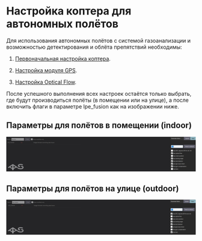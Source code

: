 # Настройка коптера для автономных полётов

Для использования автономных полётов с системой газоанализации и возможностью детектирования и облёта препятствий необходимы:

1. [Первоначальная настройка коптера](https://clover.coex.tech/ru/setup.html).

2. [Настройка модуля GPS](https://clover.coex.tech/ru/gps.html).

3. [Настройка Optical Flow](https://clover.coex.tech/ru/optical_flow.html).

После успешного выполнения всех настроек остаётся только выбрать, где будут производиться полёты (в помещении или на улице), а после включить флаги в параметре lpe_fusion как на изображении ниже.

## Параметры для полётов в помещении (indoor)

![image info](pictures/config_indoor.jpg)

## Параметры для полётов на улице (outdoor)

![image info](pictures/config_outdoor.jpg)
